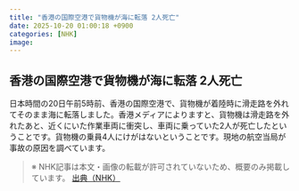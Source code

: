 ```yaml
---
title: "香港の国際空港で貨物機が海に転落 2人死亡"
date: 2025-10-20 01:00:18 +0900
categories: [NHK]
image: 
---
```

## 香港の国際空港で貨物機が海に転落 2人死亡

日本時間の20日午前5時前、香港の国際空港で、貨物機が着陸時に滑走路を外れてそのまま海に転落しました。香港メディアによりますと、貨物機は滑走路を外れたあと、近くにいた作業車両に衝突し、車両に乗っていた2人が死亡したということです。貨物機の乗員4人にけがはないということです。現地の航空当局が事故の原因を調べています。

> ※ NHK記事は本文・画像の転載が許可されていないため、概要のみ掲載しています。
[出典（NHK）](http://www3.nhk.or.jp/news/html/20251020/k10014953661000.html)
